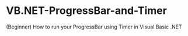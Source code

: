 # VB.NET-ProgressBar-and-Timer
(Beginner) How to run your ProgressBar using Timer in Visual Basic .NET
